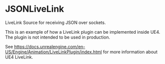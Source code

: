 # JSONLiveLink
LiveLink Source for receiving JSON over sockets.

This is an example of how a LiveLink plugin can be implemented inside UE4. The plugin is not intended to be used in production.

See https://docs.unrealengine.com/en-US/Engine/Animation/LiveLinkPlugin/index.html for more information about UE4 LiveLink.

